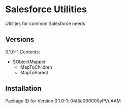 # Salesforce Utilities
 Utilities for common Salesforce needs
 
 ## Versions
 0.1.0-1 Contents:
  - SObjectMapper
    - MapToChildren
    - MapToParent
 
 ## Installation
 Package ID for Version 0.1.0-1: 04t5e000000yPVuAAM
